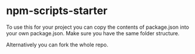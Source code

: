 # npm-scripts-starter

To use this for your project you can copy the contents of package.json into your own package.json. Make sure you have the same folder structure.

Alternatively you can fork the whole repo.

